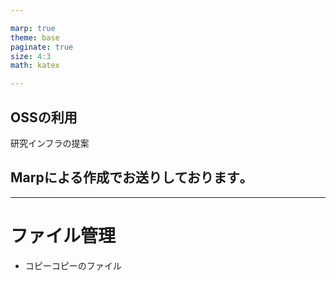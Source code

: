 ```yaml
---

marp: true
theme: base
paginate: true
size: 4:3
math: katex

---
```

<!--
_class: centering
-->
## OSSの利用
 研究インフラの提案
## Marpによる作成でお送りしております｡

<!--コメントアウトで発表メモになるのかな-->



---
<!--
_header: 研究インフラの提案
-->
# ファイル管理
- コピーコピーのファイル

